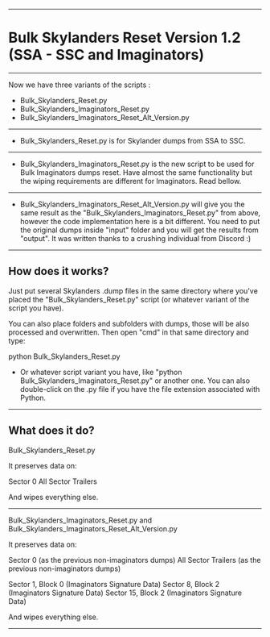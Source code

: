 ----------------------------------------
# Bulk Skylanders Reset Version 1.2 (SSA - SSC and Imaginators)
----------------------------------------

Now we have three variants of the scripts :

- Bulk_Skylanders_Reset.py
- Bulk_Skylanders_Imaginators_Reset.py
- Bulk_Skylanders_Imaginators_Reset_Alt_Version.py

----------------------------------------

- Bulk_Skylanders_Reset.py is for Skylander dumps from SSA to SSC.

----------------------------------------

- Bulk_Skylanders_Imaginators_Reset.py is the new script to be used for Bulk Imaginators dumps reset.
Have almost the same functionality but the wiping requirements are different for Imaginators. Read bellow.

----------------------------------------

- Bulk_Skylanders_Imaginators_Reset_Alt_Version.py will give you the same result as the "Bulk_Skylanders_Imaginators_Reset.py" from above, however the code implementation here is a bit different. You need to put the original dumps inside "input" folder and you will get the results from "output". It was written thanks to a crushing individual from Discord :)

----------------------------------------
How does it works?
----------------------------------------

Just put several Skylanders .dump files in the same directory where you've placed the "Bulk_Skylanders_Reset.py" script (or whatever variant of the script you have).

You can also place folders and subfolders with dumps, those will be also processed and overwritten.
Then open "cmd" in that same directory and type:

python Bulk_Skylanders_Reset.py

* Or whatever script variant you have, like "python Bulk_Skylanders_Imaginators_Reset.py" or another one. You can also double-click on the .py file if you have the file extension associated with Python.

----------------------------------------
What does it do?
----------------------------------------

Bulk_Skylanders_Reset.py

It preserves data on:

Sector 0
All Sector Trailers

And wipes everything else.

----------------------------------------

Bulk_Skylanders_Imaginators_Reset.py and Bulk_Skylanders_Imaginators_Reset_Alt_Version.py

It preserves data on:

Sector 0 (as the previous non-imaginators dumps)
All Sector Trailers (as the previous non-imaginators dumps)

Sector 1, Block 0 (Imaginators Signature Data)
Sector 8, Block 2 (Imaginators Signature Data)
Sector 15, Block 2 (Imaginators Signature Data)

And wipes everything else.

----------------------------------------